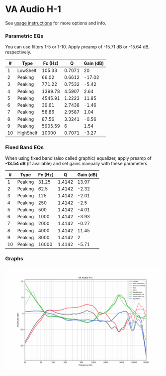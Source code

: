 # VA Audio H-1
See [usage instructions](https://github.com/jaakkopasanen/AutoEq#usage) for more options and info.

### Parametric EQs
You can use filters 1-5 or 1-10. Apply preamp of -15.71 dB or -15.64 dB, respectively.

|   # | Type      |   Fc (Hz) |      Q |   Gain (dB) |
|-----|-----------|-----------|--------|-------------|
|   1 | LowShelf  |    105.33 | 0.7071 |       20    |
|   2 | Peaking   |     66.02 | 0.6612 |      -17.02 |
|   3 | Peaking   |    771.22 | 0.7532 |       -5.42 |
|   4 | Peaking   |   1399.78 | 4.5907 |        2.64 |
|   5 | Peaking   |   4545.91 | 1.2223 |       11.85 |
|   6 | Peaking   |     39.61 | 2.7438 |       -1.46 |
|   7 | Peaking   |     58.86 | 2.9587 |        1.04 |
|   8 | Peaking   |     87.56 | 3.3241 |       -0.56 |
|   9 | Peaking   |   5905.59 | 6      |        1.54 |
|  10 | HighShelf |  10000    | 0.7071 |       -3.27 |

### Fixed Band EQs
When using fixed band (also called graphic) equalizer, apply preamp of **-13.54 dB** (if available) and set gains manually with these parameters.

|   # | Type    |   Fc (Hz) |      Q |   Gain (dB) |
|-----|---------|-----------|--------|-------------|
|   1 | Peaking |     31.25 | 1.4142 |       13.97 |
|   2 | Peaking |     62.5  | 1.4142 |       -2.32 |
|   3 | Peaking |    125    | 1.4142 |       -2.01 |
|   4 | Peaking |    250    | 1.4142 |       -2.5  |
|   5 | Peaking |    500    | 1.4142 |       -4.01 |
|   6 | Peaking |   1000    | 1.4142 |       -3.93 |
|   7 | Peaking |   2000    | 1.4142 |       -0.27 |
|   8 | Peaking |   4000    | 1.4142 |       11.45 |
|   9 | Peaking |   8000    | 1.4142 |        2    |
|  10 | Peaking |  16000    | 1.4142 |       -5.71 |

### Graphs
![](./VA%20Audio%20H-1.png)
